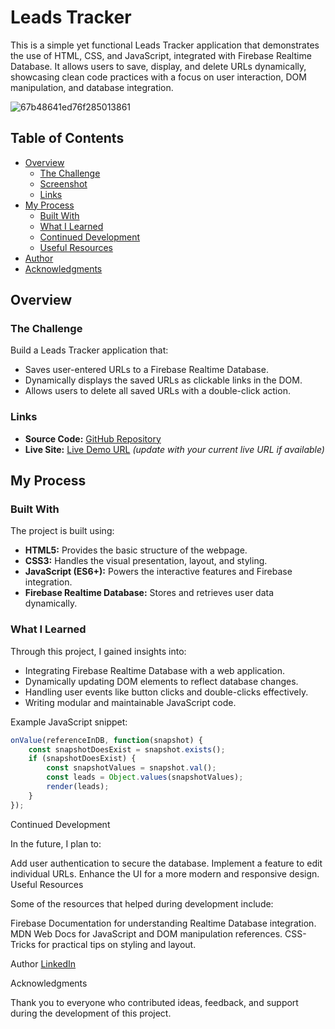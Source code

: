 # Leads Tracker

This is a simple yet functional Leads Tracker application that demonstrates the use of HTML, CSS, and JavaScript, integrated with Firebase Realtime Database. It allows users to save, display, and delete URLs dynamically, showcasing clean code practices with a focus on user interaction, DOM manipulation, and database integration.

![67b48641ed76f285013861](https://github.com/user-attachments/assets/47032e3c-bde4-46ad-83ab-c26ea4bc1990)

## Table of Contents

- [Overview](#overview)
  - [The Challenge](#the-challenge)
  - [Screenshot](#screenshot)
  - [Links](#links)
- [My Process](#my-process)
  - [Built With](#built-with)
  - [What I Learned](#what-i-learned)
  - [Continued Development](#continued-development)
  - [Useful Resources](#useful-resources)
- [Author](#author)
- [Acknowledgments](#acknowledgments)

## Overview

### The Challenge

Build a Leads Tracker application that:
- Saves user-entered URLs to a Firebase Realtime Database.
- Dynamically displays the saved URLs as clickable links in the DOM.
- Allows users to delete all saved URLs with a double-click action.

### Links

- **Source Code:** [GitHub Repository](https://github.com/mavverixx/Mobile-App-with-Firebase)
- **Live Site:** [Live Demo URL](https://mobile-app-with-firebase-wv6s.vercel.app/) *(update with your current live URL if available)*

## My Process

### Built With

The project is built using:
- **HTML5:** Provides the basic structure of the webpage.
- **CSS3:** Handles the visual presentation, layout, and styling.
- **JavaScript (ES6+):** Powers the interactive features and Firebase integration.
- **Firebase Realtime Database:** Stores and retrieves user data dynamically.

### What I Learned

Through this project, I gained insights into:
- Integrating Firebase Realtime Database with a web application.
- Dynamically updating DOM elements to reflect database changes.
- Handling user events like button clicks and double-clicks effectively.
- Writing modular and maintainable JavaScript code.

Example JavaScript snippet:
```js
onValue(referenceInDB, function(snapshot) {
    const snapshotDoesExist = snapshot.exists();
    if (snapshotDoesExist) {
        const snapshotValues = snapshot.val();
        const leads = Object.values(snapshotValues);
        render(leads);
    }
});
```
Continued Development

In the future, I plan to:

Add user authentication to secure the database.
Implement a feature to edit individual URLs.
Enhance the UI for a more modern and responsive design.
Useful Resources

Some of the resources that helped during development include:

Firebase Documentation for understanding Realtime Database integration.
MDN Web Docs for JavaScript and DOM manipulation references.
CSS-Tricks for practical tips on styling and layout.

Author
[LinkedIn](https://mobile-app-with-firebase-wv6s.vercel.app/)

Acknowledgments

Thank you to everyone who contributed ideas, feedback, and support during the development of this project.

